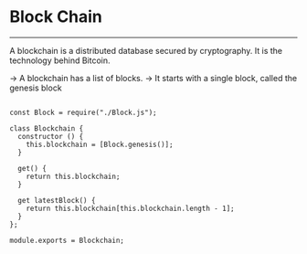 # Block Chain

<hr>
A blockchain is a distributed database secured by cryptography. It is the technology behind Bitcoin.

-> A blockchain has a list of blocks.
-> It starts with a single block, called the genesis block

```

const Block = require("./Block.js");

class Blockchain {
  constructor () {
    this.blockchain = [Block.genesis()];
  }

  get() {
    return this.blockchain;
  }

  get latestBlock() {
    return this.blockchain[this.blockchain.length - 1];
  }
};

module.exports = Blockchain;

```

